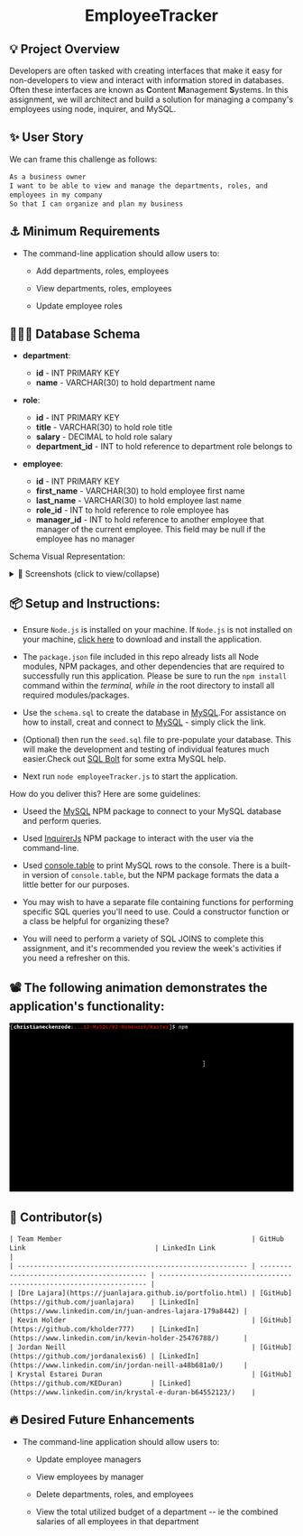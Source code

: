 <h1 align='center'>EmployeeTracker</h1>

## 💡 Project Overview

Developers are often tasked with creating interfaces that make it easy for non-developers to view and interact with information stored in databases. Often these interfaces are known as **C**ontent **M**anagement **S**ystems. In this assignment, we will architect and build a solution for managing a company's employees using node, inquirer, and MySQL.

## ✨ User Story

We can frame this challenge as follows:

```
As a business owner
I want to be able to view and manage the departments, roles, and employees in my company
So that I can organize and plan my business
```

## ⚓ Minimum Requirements

- The command-line application should allow users to:

  - Add departments, roles, employees

  - View departments, roles, employees

  - Update employee roles

## 🧑🏻‍💻 Database Schema

- **department**:

  - **id** - INT PRIMARY KEY
  - **name** - VARCHAR(30) to hold department name

- **role**:

  - **id** - INT PRIMARY KEY
  - **title** - VARCHAR(30) to hold role title
  - **salary** - DECIMAL to hold role salary
  - **department_id** - INT to hold reference to department role belongs to

- **employee**:

  - **id** - INT PRIMARY KEY
  - **first_name** - VARCHAR(30) to hold employee first name
  - **last_name** - VARCHAR(30) to hold employee last name
  - **role_id** - INT to hold reference to role employee has
  - **manager_id** - INT to hold reference to another employee that manager of the current employee. This field may be null if the employee has no manager

Schema Visual Representation:

<details>
<summary>🌟 Screenshots (click to view/collapse)</summary>
1 of 2
<img src="./Assets/schema.png">
</details>

## 📦 Setup and Instructions:

- Ensure `Node.js` is installed on your machine. If `Node.js` is not installed on your machine, [click here](https://nodejs.org/en/) to download and install the application.
- The `package.json` file included in this repo already lists all Node modules, NPM packages, and other dependencies that are required to successfully run this application. Please be sure to run the `npm install` command within the _terminal, while in_ the root directory to install all required modules/packages.
- Use the `schema.sql` to create the database in [MySQL](https://www.mysqltutorial.org/).For assistance on how to install, creat and connect to [MySQL](https://www.mysqltutorial.org/getting-started-with-mysql/) - simply click the link.
- (Optional) then run the `seed.sql` file to pre-populate your database. This will make the development and testing of individual features much easier.Check out [SQL Bolt](https://sqlbolt.com/) for some extra MySQL help.

- Next run `node employeeTracker.js` to start the application.

How do you deliver this? Here are some guidelines:

- Useed the [MySQL](https://www.npmjs.com/package/mysql) NPM package to connect to your MySQL database and perform queries.

- Used [InquirerJs](https://www.npmjs.com/package/inquirer/v/0.2.3) NPM package to interact with the user via the command-line.

- Used [console.table](https://www.npmjs.com/package/console.table) to print MySQL rows to the console. There is a built-in version of `console.table`, but the NPM package formats the data a little better for our purposes.

- You may wish to have a separate file containing functions for performing specific SQL queries you'll need to use. Could a constructor function or a class be helpful for organizing these?

- You will need to perform a variety of SQL JOINS to complete this assignment, and it's recommended you review the week's activities if you need a refresher on this.

## 📽️ The following animation demonstrates the application's functionality:

![Employee Tracker](Assets/employee-tracker.gif)

## 📓 Contributor(s)

    | Team Member                                               | GitHub Link                                | LinkedIn Link                                                       |
    | --------------------------------------------------------- | ------------------------------------------ | ------------------------------------------------------------------- |
    | [Dre Lajara](https://juanlajara.github.io/portfolio.html) | [GitHub](https://github.com/juanlajara)    | [LinkedIn](https://www.linkedin.com/in/juan-andres-lajara-179a8442) |
    | Kevin Holder                                              | [GitHub](https://github.com/kholder777)    | [LinkedIn](https://www.linkedin.com/in/kevin-holder-25476788/)      |
    | Jordan Neill                                              | [GitHub](https://github.com/jordanalexis6) | [LinkedIn](https://www.linkedin.com/in/jordan-neill-a48b681a0/)     |
    | Krystal Estarei Duran                                     | [GitHub](https://github.com/KEDuran)       | [Linked](https://www.linkedin.com/in/krystal-e-duran-b64552123/)    |

## 🔥 Desired Future Enhancements

- The command-line application should allow users to:

  - Update employee managers

  - View employees by manager

  - Delete departments, roles, and employees

  - View the total utilized budget of a department -- ie the combined salaries of all employees in that department
